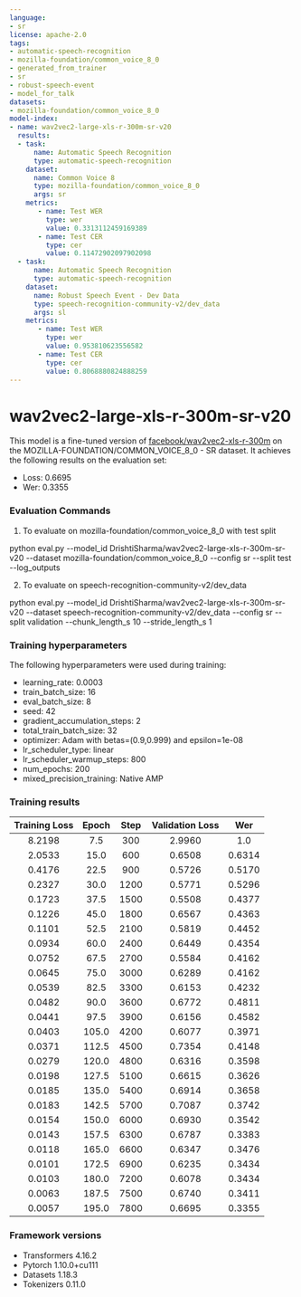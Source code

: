 ```yaml
---
language:
- sr
license: apache-2.0
tags:
- automatic-speech-recognition
- mozilla-foundation/common_voice_8_0
- generated_from_trainer
- sr
- robust-speech-event
- model_for_talk
datasets:
- mozilla-foundation/common_voice_8_0
model-index:
- name: wav2vec2-large-xls-r-300m-sr-v20
  results:
  - task: 
      name: Automatic Speech Recognition 
      type: automatic-speech-recognition
    dataset:
      name: Common Voice 8
      type: mozilla-foundation/common_voice_8_0
      args: sr
    metrics:
       - name: Test WER
         type: wer
         value: 0.3313112459169389
       - name: Test CER
         type: cer
         value: 0.11472902097902098
  - task: 
      name: Automatic Speech Recognition
      type: automatic-speech-recognition
    dataset:
      name: Robust Speech Event - Dev Data
      type: speech-recognition-community-v2/dev_data
      args: sl
    metrics:
       - name: Test WER
         type: wer
         value: 0.953810623556582
       - name: Test CER
         type: cer
         value: 0.8068880824888259
---
```


<!-- This model card has been generated automatically according to the information the Trainer had access to. You
should probably proofread and complete it, then remove this comment. -->

# wav2vec2-large-xls-r-300m-sr-v20

This model is a fine-tuned version of [facebook/wav2vec2-xls-r-300m](https://huggingface.co/facebook/wav2vec2-xls-r-300m) on the MOZILLA-FOUNDATION/COMMON_VOICE_8_0 - SR dataset.
It achieves the following results on the evaluation set:
- Loss: 0.6695
- Wer: 0.3355

### Evaluation Commands

1. To evaluate on mozilla-foundation/common_voice_8_0 with test split

python eval.py --model_id DrishtiSharma/wav2vec2-large-xls-r-300m-sr-v20 --dataset mozilla-foundation/common_voice_8_0 --config sr --split test --log_outputs

2. To evaluate on speech-recognition-community-v2/dev_data

python eval.py --model_id DrishtiSharma/wav2vec2-large-xls-r-300m-sr-v20 --dataset speech-recognition-community-v2/dev_data --config sr --split validation --chunk_length_s 10 --stride_length_s 1

### Training hyperparameters

The following hyperparameters were used during training:
- learning_rate: 0.0003
- train_batch_size: 16
- eval_batch_size: 8
- seed: 42
- gradient_accumulation_steps: 2
- total_train_batch_size: 32
- optimizer: Adam with betas=(0.9,0.999) and epsilon=1e-08
- lr_scheduler_type: linear
- lr_scheduler_warmup_steps: 800
- num_epochs: 200
- mixed_precision_training: Native AMP

### Training results

| Training Loss | Epoch | Step | Validation Loss | Wer    |
|:-------------:|:-----:|:----:|:---------------:|:------:|
| 8.2198        | 7.5   | 300  | 2.9960          | 1.0    |
| 2.0533        | 15.0  | 600  | 0.6508          | 0.6314 |
| 0.4176        | 22.5  | 900  | 0.5726          | 0.5170 |
| 0.2327        | 30.0  | 1200 | 0.5771          | 0.5296 |
| 0.1723        | 37.5  | 1500 | 0.5508          | 0.4377 |
| 0.1226        | 45.0  | 1800 | 0.6567          | 0.4363 |
| 0.1101        | 52.5  | 2100 | 0.5819          | 0.4452 |
| 0.0934        | 60.0  | 2400 | 0.6449          | 0.4354 |
| 0.0752        | 67.5  | 2700 | 0.5584          | 0.4162 |
| 0.0645        | 75.0  | 3000 | 0.6289          | 0.4162 |
| 0.0539        | 82.5  | 3300 | 0.6153          | 0.4232 |
| 0.0482        | 90.0  | 3600 | 0.6772          | 0.4811 |
| 0.0441        | 97.5  | 3900 | 0.6156          | 0.4582 |
| 0.0403        | 105.0 | 4200 | 0.6077          | 0.3971 |
| 0.0371        | 112.5 | 4500 | 0.7354          | 0.4148 |
| 0.0279        | 120.0 | 4800 | 0.6316          | 0.3598 |
| 0.0198        | 127.5 | 5100 | 0.6615          | 0.3626 |
| 0.0185        | 135.0 | 5400 | 0.6914          | 0.3658 |
| 0.0183        | 142.5 | 5700 | 0.7087          | 0.3742 |
| 0.0154        | 150.0 | 6000 | 0.6930          | 0.3542 |
| 0.0143        | 157.5 | 6300 | 0.6787          | 0.3383 |
| 0.0118        | 165.0 | 6600 | 0.6347          | 0.3476 |
| 0.0101        | 172.5 | 6900 | 0.6235          | 0.3434 |
| 0.0103        | 180.0 | 7200 | 0.6078          | 0.3434 |
| 0.0063        | 187.5 | 7500 | 0.6740          | 0.3411 |
| 0.0057        | 195.0 | 7800 | 0.6695          | 0.3355 |


### Framework versions

- Transformers 4.16.2
- Pytorch 1.10.0+cu111
- Datasets 1.18.3
- Tokenizers 0.11.0
